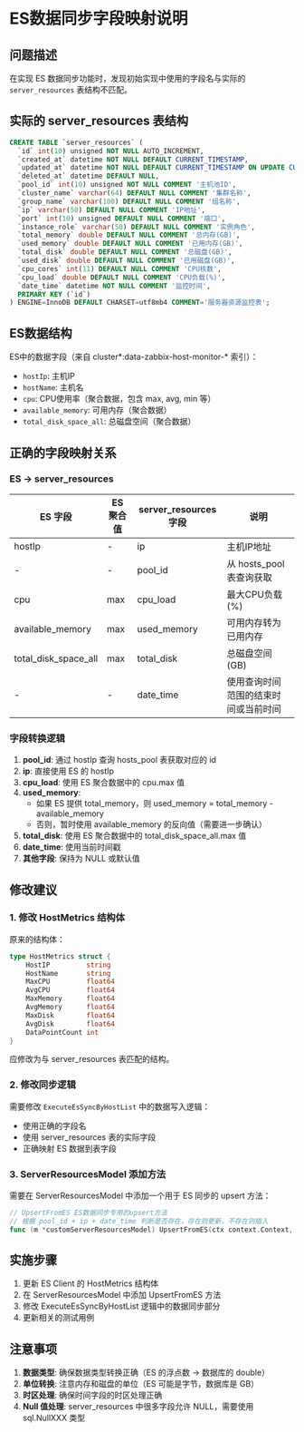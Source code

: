 # ES数据同步字段映射说明

## 问题描述

在实现 ES 数据同步功能时，发现初始实现中使用的字段名与实际的 `server_resources` 表结构不匹配。

## 实际的 server_resources 表结构

```sql
CREATE TABLE `server_resources` (
  `id` int(10) unsigned NOT NULL AUTO_INCREMENT,
  `created_at` datetime NOT NULL DEFAULT CURRENT_TIMESTAMP,
  `updated_at` datetime NOT NULL DEFAULT CURRENT_TIMESTAMP ON UPDATE CURRENT_TIMESTAMP,
  `deleted_at` datetime DEFAULT NULL,
  `pool_id` int(10) unsigned NOT NULL COMMENT '主机池ID',
  `cluster_name` varchar(64) DEFAULT NULL COMMENT '集群名称',
  `group_name` varchar(100) DEFAULT NULL COMMENT '组名称',
  `ip` varchar(50) DEFAULT NULL COMMENT 'IP地址',
  `port` int(10) unsigned DEFAULT NULL COMMENT '端口',
  `instance_role` varchar(50) DEFAULT NULL COMMENT '实例角色',
  `total_memory` double DEFAULT NULL COMMENT '总内存(GB)',
  `used_memory` double DEFAULT NULL COMMENT '已用内存(GB)',
  `total_disk` double DEFAULT NULL COMMENT '总磁盘(GB)',
  `used_disk` double DEFAULT NULL COMMENT '已用磁盘(GB)',
  `cpu_cores` int(11) DEFAULT NULL COMMENT 'CPU核数',
  `cpu_load` double DEFAULT NULL COMMENT 'CPU负载(%)',
  `date_time` datetime NOT NULL COMMENT '监控时间',
  PRIMARY KEY (`id`)
) ENGINE=InnoDB DEFAULT CHARSET=utf8mb4 COMMENT='服务器资源监控表';
```

## ES数据结构

ES中的数据字段（来自 cluster*:data-zabbix-host-monitor-* 索引）：
- `hostIp`: 主机IP
- `hostName`: 主机名
- `cpu`: CPU使用率（聚合数据，包含 max, avg, min 等）
- `available_memory`: 可用内存（聚合数据）
- `total_disk_space_all`: 总磁盘空间（聚合数据）

## 正确的字段映射关系

### ES → server_resources

| ES 字段 | ES 聚合值 | server_resources 字段 | 说明 |
|---------|----------|---------------------|------|
| hostIp | - | ip | 主机IP地址 |
| - | - | pool_id | 从 hosts_pool 表查询获取 |
| cpu | max | cpu_load | 最大CPU负载(%) |
| available_memory | max | used_memory | 可用内存转为已用内存 |
| total_disk_space_all | max | total_disk | 总磁盘空间(GB) |
| - | - | date_time | 使用查询时间范围的结束时间或当前时间 |

### 字段转换逻辑

1. **pool_id**: 通过 hostIp 查询 hosts_pool 表获取对应的 id
2. **ip**: 直接使用 ES 的 hostIp
3. **cpu_load**: 使用 ES 聚合数据中的 cpu.max 值
4. **used_memory**:
   - 如果 ES 提供 total_memory，则 used_memory = total_memory - available_memory
   - 否则，暂时使用 available_memory 的反向值（需要进一步确认）
5. **total_disk**: 使用 ES 聚合数据中的 total_disk_space_all.max 值
6. **date_time**: 使用当前时间戳
7. **其他字段**: 保持为 NULL 或默认值

## 修改建议

### 1. 修改 HostMetrics 结构体

原来的结构体：
```go
type HostMetrics struct {
    HostIP         string
    HostName       string
    MaxCPU         float64
    AvgCPU         float64
    MaxMemory      float64
    AvgMemory      float64
    MaxDisk        float64
    AvgDisk        float64
    DataPointCount int
}
```

应修改为与 server_resources 表匹配的结构。

### 2. 修改同步逻辑

需要修改 `ExecuteEsSyncByHostList` 中的数据写入逻辑：
- 使用正确的字段名
- 使用 server_resources 表的实际字段
- 正确映射 ES 数据到表字段

### 3. ServerResourcesModel 添加方法

需要在 ServerResourcesModel 中添加一个用于 ES 同步的 upsert 方法：

```go
// UpsertFromES ES数据同步专用的upsert方法
// 根据 pool_id + ip + date_time 判断是否存在，存在则更新，不存在则插入
func (m *customServerResourcesModel) UpsertFromES(ctx context.Context, poolId uint64, ip string, cpuLoad, usedMemory, totalDisk float64, dateTime time.Time) error
```

## 实施步骤

1. 更新 ES Client 的 HostMetrics 结构体
2. 在 ServerResourcesModel 中添加 UpsertFromES 方法
3. 修改 ExecuteEsSyncByHostList 逻辑中的数据同步部分
4. 更新相关的测试用例

## 注意事项

1. **数据类型**: 确保数据类型转换正确（ES 的浮点数 → 数据库的 double）
2. **单位转换**: 注意内存和磁盘的单位（ES 可能是字节，数据库是 GB）
3. **时区处理**: 确保时间字段的时区处理正确
4. **Null 值处理**: server_resources 中很多字段允许 NULL，需要使用 sql.NullXXX 类型
